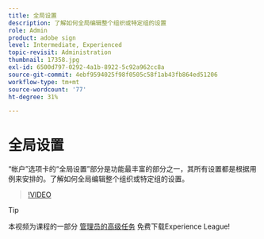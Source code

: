 ```yaml
---
title: 全局设置
description: 了解如何全局编辑整个组织或特定组的设置
role: Admin
product: adobe sign
level: Intermediate, Experienced
topic-revisit: Administration
thumbnail: 17358.jpg
exl-id: 6500d797-0292-4a1b-8922-5c92a962cc8a
source-git-commit: 4ebf9594025f98f0505c58f1ab43fb864ed51206
workflow-type: tm+mt
source-wordcount: '77'
ht-degree: 31%

---
```


# 全局设置

“帐户”选项卡的“全局设置”部分是功能最丰富的部分之一，其所有设置都是根据用例来安排的。了解如何全局编辑整个组织或特定组的设置。

>[!VIDEO](https://video.tv.adobe.com/v/3412507?quality=12&learn=on&hidetitle=true)

>[!TIP]
>
>本视频为课程的一部分 [管理员的高级任务](https://experienceleague.adobe.com/?recommended=Sign-A-1-2020.1) 免费下载Experience League!
